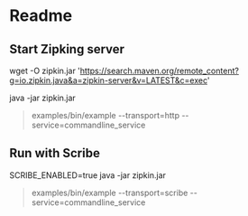 # Readme

Start Zipking server
-------------------

wget -O zipkin.jar 'https://search.maven.org/remote_content?g=io.zipkin.java&a=zipkin-server&v=LATEST&c=exec'

java -jar zipkin.jar

> examples/bin/example --transport=http --service=commandline_service

Run with Scribe
---------------

SCRIBE_ENABLED=true java -jar zipkin.jar

> examples/bin/example --transport=scribe --service=commandline_service